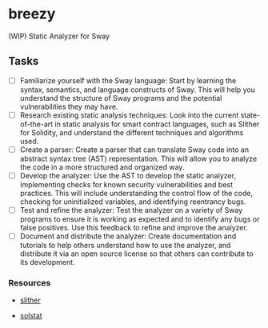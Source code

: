 # breezy
(WIP) Static Analyzer for Sway

## Tasks

- [ ] Familiarize yourself with the Sway language: Start by learning the syntax, semantics, and language constructs of Sway. This will help you understand the structure of Sway programs and the potential vulnerabilities they may have.
- [ ] Research existing static analysis techniques: Look into the current state-of-the-art in static analysis for smart contract languages, such as Slither for Solidity, and understand the different techniques and algorithms used.
- [ ] Create a parser: Create a parser that can translate Sway code into an abstract syntax tree (AST) representation. This will allow you to analyze the code in a more structured and organized way.
- [ ] Develop the analyzer: Use the AST to develop the static analyzer, implementing checks for known security vulnerabilities and best practices. This will include understanding the control flow of the code, checking for uninitialized variables, and identifying reentrancy bugs.
- [ ] Test and refine the analyzer: Test the analyzer on a variety of Sway programs to ensure it is working as expected and to identify any bugs or false positives. Use this feedback to refine and improve the analyzer.
- [ ] Document and distribute the analyzer: Create documentation and tutorials to help others understand how to use the analyzer, and distribute it via an open source license so that others can contribute to its development.

### Resources

* [slither](https://github.com/crytic/slither)

* [solstat](https://github.com/0xKitsune/solstat)
